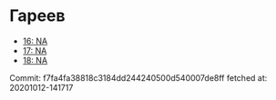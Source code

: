 # Гареев
- [16: NA](16.md)
- [17: NA](17.md)
- [18: NA](18.md)

Commit: f7fa4fa38818c3184dd244240500d540007de8ff
 fetched at: 20201012-141717
